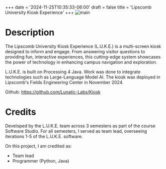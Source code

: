 +++
date = '2024-11-25T10:35:33-06:00'
draft = false
title = 'Lipscomb University Kiosk Experience'
+++
![main](/JustinTAlexander-AWebsite/images/LUKEAnnouncement.png)

# Description
The Lipscomb University Kiosk Experience (L.U.K.E.) is a multi-screen kiosk designed to inform and engage. From answering visitor questions to providing fun, interactive experiences, this cutting-edge system showcases the power of technology in enhancing campus navigation and exploration.

L.U.K.E. is built on Processing 4 Java. Work was done to integrate technologies such as Large-Language Model AI. The kiosk was deployed in Lipscomb's Fields Engineering Center in November 2024. 

Github: https://github.com/Lunatic-Labs/Kiosk

# Credits
Developed by the L.U.K.E. team across 3 semesters as part of the course Software Studio. For all semesters, I served as team lead, overseeing iterations 1-5 of the L.U.K.E. software.

On this project, I am credited as:
- Team lead
- Programmer (Python, Java)


